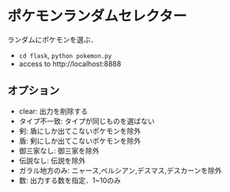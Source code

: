 # ポケモンランダムセレクター

ランダムにポケモンを選ぶ．

* `cd flask`, `python pokemon.py`
* access to http://localhost:8888

## オプション
* clear: 出力を削除する
* タイプ不一致: タイプが同じものを選ばない
* 剣: 盾にしか出てこないポケモンを除外
* 盾: 剣にしか出てこないポケモンを除外
* 御三家なし: 御三家を除外
* 伝説なし: 伝説を除外
* ガラル地方のみ: ニャース,ペルシアン,デスマス,デスカーンを除外
* 数: 出力する数を指定．1~10のみ